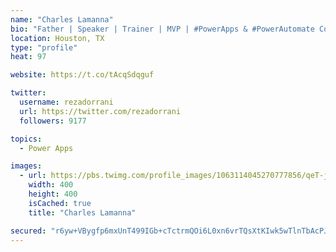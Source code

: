 ```yaml
---
name: "Charles Lamanna"
bio: "Father | Speaker | Trainer | MVP | #PowerApps & #PowerAutomate Community Super User | YouTuber Right-pointing triangle http://youtube.com/c/rezadorrani | Learn - Share - Clockwise rightwards and leftwards open circle arrows"
location: Houston, TX
type: "profile"
heat: 97

website: https://t.co/tAcqSdqguf

twitter:
  username: rezadorrani
  url: https://twitter.com/rezadorrani
  followers: 9177

topics:
  - Power Apps

images:
  - url: https://pbs.twimg.com/profile_images/1063114045270777856/qeT-jpWr_400x400.jpg
    width: 400
    height: 400
    isCached: true
    title: "Charles Lamanna"

secured: "r6yw+VBygfp6mxUnT499IGb+cTctrmQOi6L0xn6vrTQsXtKIwk5wTlnTbAcPJ01fV9r/MA/HUgR5i2kxhsf9IdN5nPlnu5NAOC7vXE3BXK4f6fFTbSVhcRscGNk1XOjkMPGDfTx2I9mSfqg3veNT32i4BJfZMT60gndX11/wgSwKYsSTaXYXbOOhWuemb3vQeOh7izGYA7+W7+uc5uOc/x/EiYc3hTuskcBenvcQg3EqpLBeg1NQr8RmuIkoKwfkGqJt9SdhvaSVH338fvb8EfuA7ZvpdEExcvuDYojBYPksomKMAQ7vm2FC63JBQE1xKezLKczOhBvhO4VS1MifEQAc92cNkW6gZ4MZ5MRvTp5JugxE4O0K512Z1YF0SYE6R6zd9WeSPOOxVxA3h88FvhzgKEbd58LLYCqU0vyeI/Y=;xb8B8xRd3yjn2ZUmgIImCg=="
---
```


